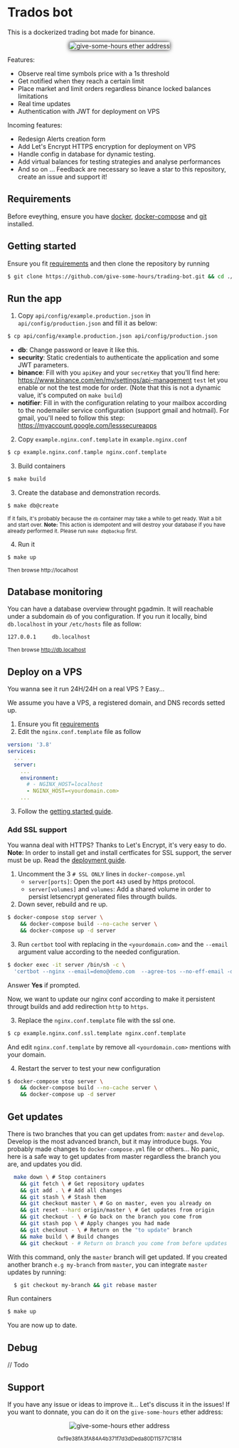 # Trados bot

This is a dockerized trading bot made for binance.

<p align="center"><img alt="give-some-hours ether address" src="homepage.png" style="box-shadow: 0 0 10px 0px;max-width:600px" /></p>

Features:

- Observe real time symbols price with a 1s threshold
- Get notified when they reach a certain limit
- Place market and limit orders regardless binance locked balances limitations
- Real time updates
- Authentication with JWT for deployment on VPS

Incoming features:

- Redesign Alerts creation form
- Add Let's Encrypt HTTPS encryption for deployment on VPS
- Handle config in database for dynamic testing.
- Add virtual balances for testing strategies and analyse performances
- And so on ... Feedback are necessary so leave a star to this repository, create an issue and support it!

## Requirements

Before eveything, ensure you have [docker](https://docs.docker.com/engine/install/), [docker-compose](https://docs.docker.com/compose/install/) and [git](https://git-scm.com/book/en/v2/Getting-Started-Installing-Git) installed.

## Getting started

Ensure you fit [requirements](#requirements) and then clone the repository by running

```bash
$ git clone https://github.com/give-some-hours/trading-bot.git && cd ./trading-bot
```

## Run the app

1. Copy `api/config/example.production.json` in `api/config/production.json` and fill it as below:

```bash
$ cp api/config/example.production.json api/config/production.json
```

- **db**: Change password or leave it like this.
- **security**: Static credentials to authenticate the application and some JWT parameters.
- **binance**: Fill with you `apiKey` and your `secretKey` that you'll find here: https://www.binance.com/en/my/settings/api-management
  `test` let you enable or not the test mode for order. (Note that this is not a dynamic value, it's computed on `make build`)
- **notifier**: Fill in with the configuration relating to your mailbox according to the nodemailer service configuration (support gmail and hotmail). For gmail, you'll need to follow this step: https://myaccount.google.com/lesssecureapps

2. Copy `example.nginx.conf.template` in `example.nginx.conf`

```bash
$ cp example.nginx.conf.tample nginx.conf.template
```

3. Build containers

```bash
$ make build
```

3. Create the database and demonstration records.

```bash
$ make db@create
```

<sup>If it fails, it's probably because the `db` container may take a while to get ready. Wait a bit and start over.
<strong>Note:</strong> This action is idempotent and will destroy your database if you have already performed it. Please run `make db@backup` first.
</sup>

4. Run it

```bash
$ make up
```

<sup>Then browse http://localhost</sup>

## Database monitoring

You can have a database overview throught pgadmin. It will reachable under a subdomain `db` of you configuration. If you run it locally, bind `db.localhost` in your `/etc/hosts` file as follow:

```bash
127.0.0.1     db.localhost
```

<sub>Then browse http://db.localhost</sub>

## Deploy on a VPS

You wanna see it run 24H/24H on a real VPS ? Easy...

We assume you have a VPS, a registered domain, and DNS records setted up.

1. Ensure you fit [requirements](#requirements)
2. Edit the `nginx.conf.template` file as follow

```yml
version: '3.8'
services:
  ...
  server:
    ...
    environment:
      # - NGINX_HOST=localhost
      - NGINX_HOST=<yourdomain.com>
    ...
```

3. Follow the [getting started guide](#getting-started).

### Add SSL support

You wanna deal with HTTPS? Thanks to Let's Encrypt, it's very easy to do.
**Note**: In order to install get and install certficates for SSL support, the server must be up. Read the [deployment guide](#deploy-on-a-vps).

1. Uncomment the 3 `# SSL ONLY` lines in `docker-compose.yml`
   - `server[ports]`: Open the port `443` used by https protocol.
   - `server[volumes]` and `volumes`: Add a shared volume in order to persist letsencrypt generated files througth builds.
2. Down sever, rebuild and re up.

```bash
$ docker-compose stop server \
    && docker-compose build --no-cache server \
    && docker-compose up -d server
```

3. Run `certbot` tool with replacing in the `<yourdomain.com>` and the `--email` argument value according to the needed configuration.

```bash
$ docker exec -it server /bin/sh -c \
  'certbot --nginx --email=demo@demo.com  --agree-tos --no-eff-email -d <yourdomain.com> -d www.<yourdomain.com> -d db.<yourdomain.com>'
```

Answer **Yes** if prompted.

Now, we want to update our nginx conf according to make it persistent througt builds and add redirection `http` to `https`.

3. Replace the `nginx.conf.template` file with the ssl one.

```bash
$ cp example.nginx.conf.ssl.template nginx.conf.template
```

And edit `nginx.conf.template` by remove all `<yourdomain.com>` mentions with your domain.

4. Restart the server to test your new configuration

```bash
$ docker-compose stop server \
    && docker-compose build --no-cache server \
    && docker-compose up -d server
```

## Get updates

There is two branches that you can get updates from: `master` and `develop`. Develop is the most advanced branch, but it may introduce bugs.
You probably made changes to `docker-compose.yml` file or others... No panic, here is a safe way to get updates from master regardless the branch you are, and updates you did.

```bash
  make down \ # Stop containers
    && git fetch \ # Get repository updates
    && git add . \ # Add all changes
    && git stash \ # Stash them
    && git checkout master \ # Go on master, even you already on
    && git reset --hard origin/master \ # Get updates from origin
    && git checkout - \ # Go back on the branch you come from
    && git stash pop \ # Apply changes you had made
    && git checkout - \ # Return on the "to update" branch
    && make build \ # Build changes
    && git checkout - # Return on branch you come from before updates
```

With this command, only the `master` branch will get updated. If you created another branch `e.g my-branch` from `master`, you can integrate `master` updates by running:

```bash
  $ git checkout my-branch && git rebase master
```

Run containers

```bash
$ make up
```

You are now up to date.

## Debug

// Todo

## Support

If you have any issue or ideas to improve it... Let's discuss it in the issues!
If you want to donnate, you can do it on the `give-some-hours` ether address:

<p align="center"><img alt="give-some-hours ether address" src="qrcode.svg"  /></p>
<p align="center">
    <sub>0xf9e38fA3fA84A4b371f7d3dDeda80D11577C1814</sub>
</p>
